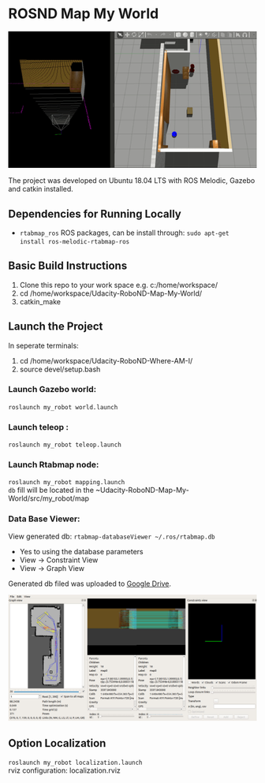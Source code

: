 # ROSND Map My World
<img src="RTAB_map.gif" width = "800"/>

The project was developed on Ubuntu 18.04 LTS with ROS Melodic, Gazebo and catkin installed.

## Dependencies for Running Locally
* ``rtabmap_ros`` ROS packages, can be install through:
``sudo apt-get install ros-melodic-rtabmap-ros``  

## Basic Build Instructions
1. Clone this repo to your work space e.g. c:/home/workspace/
2. cd /home/workspace/Udacity-RoboND-Map-My-World/
3. catkin_make

## Launch the Project
In seperate terminals:
1. cd /home/workspace/Udacity-RoboND-Where-AM-I/
2. source devel/setup.bash
 
### Launch Gazebo world:
``roslaunch my_robot world.launch``

### Launch  teleop :  
``roslaunch my_robot teleop.launch``

### Launch Rtabmap node:
``roslaunch my_robot mapping.launch``  
``db``  fill will be located in the ~Udacity-RoboND-Map-My-World/src/my_robot/map

### Data Base Viewer:  
View generated db:
``rtabmap-databaseViewer ~/.ros/rtabmap.db``

* Yes to using the database parameters  
* View -> Constraint View  
* View -> Graph View  
  
Generated db filed was uploaded to [Google Drive](https://drive.google.com/file/d/13_yOIGWSuUqKr1J1IbemEl1dZ3Xq-hFd/view?usp=sharing).

<img src="DB_Viewer.jpg" width = "800"/>

## Option Localization  
``roslaunch my_robot localization.launch``    
rviz configuration: localization.rviz

